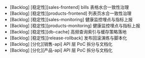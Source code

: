 - [Backlog] [稳定性][sales-frontend] bills 表格水合一致性治理
- [Backlog] [稳定性][products-frontend] 列表页水合一致性治理
- [Backlog] [稳定性][sales-monitoring] 健康监控埋点与指标上报
- [Backlog] [稳定性][products-monitoring] 健康监控埋点与指标上报
- [Backlog] [稳定性][db-cache] 高频查询索引与缓存策略落地
- [Backlog] [稳定性][release-rollback] 发布回滚演练与脚本化
- [Backlog] [分化][销售-api] API 层 PoC 拆分与文档化
- [Backlog] [分化][产品-api] API 层 PoC 拆分与文档化
